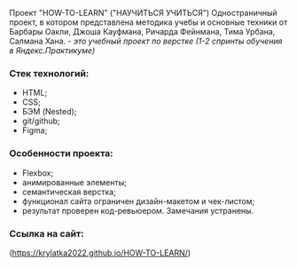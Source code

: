 Проект "HOW-TO-LEARN" ("НАУЧИТЬСЯ УЧИТЬСЯ")
Одностраничный проект, в котором представлена методика учебы и основные техники от Барбары Оакли, Джоша Кауфмана, Ричарда Фейнмана, Тима Урбана, Салмана Хана.
*- это учебный проект по верстке (1-2 спринты обучения в Яндекс.Практикуме)*

### Стек технологий:
* HTML;
* CSS;
* БЭМ (Nested);
* git/github;
* Figma;

### Особенности проекта:
* Flexbox;
* анимированные элементы;
* семантическая верстка;
* функционал сайта ограничен дизайн-макетом и чек-листом;
* результат проверен код-ревьюером. Замечания устранены.

### Ссылка на сайт:
(https://krylatka2022.github.io/HOW-TO-LEARN/)
